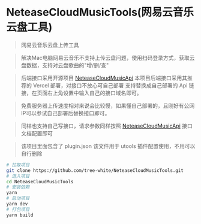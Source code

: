 # NeteaseCloudMusicTools(网易云音乐云盘工具)

> 网易云音乐云盘上传工具

> 解决Mac电脑网易云音乐不支持上传云盘问题，使用扫码登录方式，获取云盘数据，支持对云盘歌曲的"增/删/查"

> 后端接口采用开源项目 [NeteaseCloudMusicApi](https://github.com/Binaryify/NeteaseCloudMusicApi)
> 本项目后端接口采用其推荐的 Vercel 部署，对接口不放心可自己部署
> 支持替换成自己部署的 Api 链接，在页面右上角设置中输入自己的接口域名即可。

> 免费服务器上传速度相对来说会比较慢，如果懂自己部署的，且刚好有公网IP可以参试自己部署后替换接口即可。

> 同样也支持自己写接口，请求参数同样按照 [NeteaseCloudMusicApi](https://github.com/Binaryify/NeteaseCloudMusicApi) 接口文档配置即可

> 该项目里面包含了 plugin.json 该文件用于 utools 插件配置使用，不用可以自行删除

```bash
# 拉取项目
git clone https://github.com/tree-white/NeteaseCloudMusicTools.git
# 进入项目
cd NeteaseCloudMusicTools
# 安装依赖
yarn
# 启动项目
yarn dev
# 打包项目
yarn build
```
